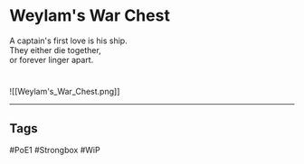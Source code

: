 # Weylam's War Chest
A captain's first love is his ship.  
They either die together,  
or forever linger apart.

#
![[Weylam's_War_Chest.png]]

---
## Tags
#PoE1 
#Strongbox
#WiP